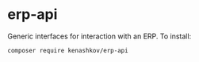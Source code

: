 # erp-api

Generic interfaces for interaction with an ERP. To install:
```
composer require kenashkov/erp-api
```
